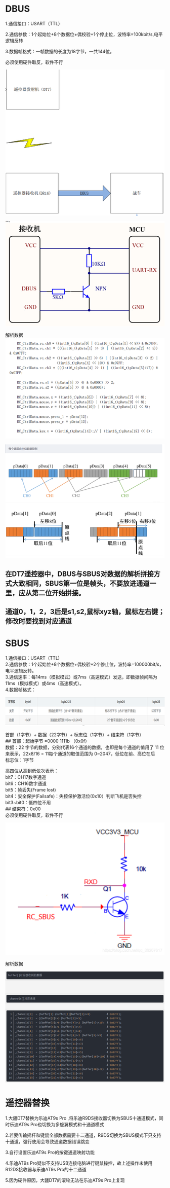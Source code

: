 # DBUS

1.通信接口：USART（TTL）  <br>

2.通信参数：1个起始位+8个数据位+偶校验+1个停止位，波特率=100kbit/s,电平逻辑反转<br>

3.数据帧格式：一帧数据的长度为18字节，一共144位。<br>

必须使用硬件取反，软件不行<br>

![image-20230824211712481](image-20230824211712481.png)

![image-20230824211739935](image-20230824211739935.png)

解析数据![image-20230824212259512](image-20230824212259512.png)

![image-20230824212137447](image-20230824212137447.png)    ![image-20230824212159365](image-20230824212159365.png)  

## 在DT7遥控器中，DBUS与SBUS对数据的解析拼接方式大致相同，SBUS第一位是帧头，不要放进通道一里，应从第二位开始拼接。

## 通道0，1，2，3后是s1,s2,鼠标xyz轴，鼠标左右键；修改时要找到对应通道

# SBUS

1.通信接口：USART（TTL)<br>
2.通信参数：1个起始位+8个数据位+偶校验+2个停止位，波特率=100000bit/s，电平逻辑反转。<br>
3.通信速率：每14ms（模拟模式）或7ms（高速模式）发送，即数据帧间隔为11ms（模拟模式）或4ms（高速模式）。<br>
4.数据帧格式：

![image-20230824210724142](image-20230824210724142.png)

首部（1字节）+ 数据（22字节）+ 标志位（1字节）+ 结束符（1字节）<br>## 首部：起始字节 =0000 1111b （0x0f）<br>
数据：22 字节的数据，分别代表16个通道的数据，也即是每个通道的值用了 11 位来表示，22x8/16 = 11每个通道的取值范围为 0~2047，低位在前、高位在后<br>
标志位：1字节<br>

高四位从高到低依次表示：<br>
bit7：CH17数字通道<br>
bit6：CH16数字通道<br>
bit5：帧丢失(Frame lost)<br>
bit4：安全保护(Failsafe)：失控保护激活位(0x10）判断飞机是否失控<br>
bit3~bit0：低四位不用<br>## 结束符：0x00<br>必须使用硬件取反，软件不行<br>

![image-20230824211801488](image-20230824211801488.png)

解析数据

![image-20230824212023114](image-20230824212023114.png)

# 遥控器替换 

1.大疆DT7替换为乐迪AT9s Pro ,将乐迪R9DS接收器切换为SBUS十通道模式，同时乐迪AT9s Pro也切换为多旋翼模式和十通道模式    

2.若要传输摇杆和键鼠全部数据需要十二通道，R9DS切换为SBUS模式下只支持十通道，强行使用会导致通道数据错误跳变    

3.自行设置乐迪AT9s Pro的按键通道映射功能

4.乐迪AT9s Pro疑似不支持USB连接电脑进行键鼠操控，故上述操作未使用R12DS接收器与乐迪AT9s Pro的十二通道 

5.因为硬件原因，大疆DT7的滚轮无法在乐迪AT9s Pro上复现

